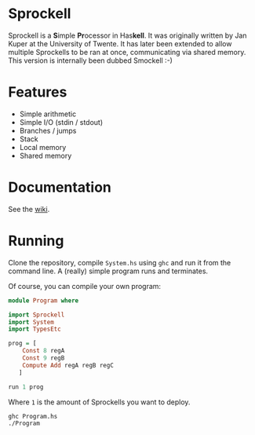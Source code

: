 # Sprockell
Sprockell is a **S**imple **Pr**ocessor in Has**kell**. It was originally written by Jan Kuper at the University of Twente. It has later been extended to allow multiple Sprockells to be ran at once, communicating via shared memory. This version is internally been dubbed Smockell :-)

# Features
* Simple arithmetic
* Simple I/O (stdin / stdout)
* Branches / jumps
* Stack
* Local memory
* Shared memory
 
# Documentation
See the [wiki](https://github.com/martijnbastiaan/sprockell/wiki).

# Running
Clone the repository, compile `System.hs` using `ghc` and run it from the command line. A (really) simple program runs and terminates.

Of course, you can compile your own program:

```haskell
module Program where

import Sprockell
import System
import TypesEtc

prog = [
    Const 8 regA
    Const 9 regB
    Compute Add regA regB regC
   ]

run 1 prog
```

Where `1` is the amount of Sprockells you want to deploy.

```bash
ghc Program.hs
./Program
```
